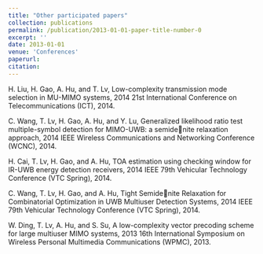 ```yaml
---
title: "Other participated papers"
collection: publications
permalink: /publication/2013-01-01-paper-title-number-0
excerpt: ''
date: 2013-01-01
venue: 'Conferences'
paperurl:
citation:
---
```

<p>H. Liu, H. Gao, A. Hu, and T. Lv, Low-complexity transmission mode selection in MU-MIMO systems, 2014 21st International Conference on Telecommunications (ICT), 2014.</p>
<p>C. Wang, T. Lv, H. Gao, A. Hu, and Y. Lu, Generalized likelihood ratio test multiple-symbol detection for MIMO-UWB: a semidenite relaxation approach, 2014 IEEE Wireless Communications and Networking Conference (WCNC), 2014.</p>
<p>H. Cai, T. Lv, H. Gao, and A. Hu, TOA estimation using checking window for IR-UWB energy detection receivers, 2014 IEEE 79th Vehicular Technology Conference (VTC Spring), 2014.</p>
<p>C. Wang, T. Lv, H. Gao, and A. Hu, Tight Semidenite Relaxation for Combinatorial Optimization in UWB Multiuser Detection Systems, 2014 IEEE 79th Vehicular Technology Conference (VTC Spring), 2014.</p>
<p>W. Ding, T. Lv, A. Hu, and S. Su, A low-complexity vector precoding scheme for large multiuser MIMO systems, 2013 16th International Symposium on Wireless Personal Multimedia Communications (WPMC), 2013.</p>

